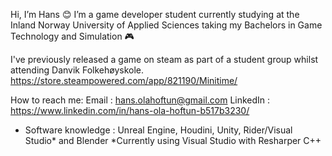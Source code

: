 Hi, I’m Hans 😊
I’m a game developer student currently studying at the Inland Norway University of Applied Sciences
 taking my Bachelors in Game Technology and Simulation 🎮

I've previously released a game on steam as part of a student group whilst attending Danvik Folkehøyskole. 
https://store.steampowered.com/app/821190/Minitime/

How to reach me: 
Email : hans.olahoftun@gmail.com 
LinkedIn : https://www.linkedin.com/in/hans-ola-hoftun-b517b3230/

- Software knowledge : 
  Unreal Engine, Houdini, Unity, Rider/Visual Studio* and Blender
    *Currently using Visual Studio with Resharper C++
<!---
Xephoney/Xephoney is a ✨ special ✨ repository because its `README.md` (this file) appears on your GitHub profile.
You can click the Preview link to take a look at your changes.
--->
